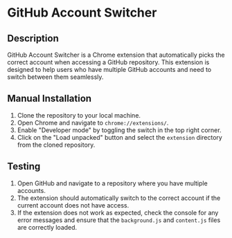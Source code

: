 # GitHub Account Switcher

## Description

GitHub Account Switcher is a Chrome extension that automatically picks the correct account when accessing a GitHub repository. This extension is designed to help users who have multiple GitHub accounts and need to switch between them seamlessly.

## Manual Installation

1. Clone the repository to your local machine.
2. Open Chrome and navigate to `chrome://extensions/`.
3. Enable "Developer mode" by toggling the switch in the top right corner.
4. Click on the "Load unpacked" button and select the `extension` directory from the cloned repository.

## Testing

1. Open GitHub and navigate to a repository where you have multiple accounts.
2. The extension should automatically switch to the correct account if the current account does not have access.
3. If the extension does not work as expected, check the console for any error messages and ensure that the `background.js` and `content.js` files are correctly loaded.
